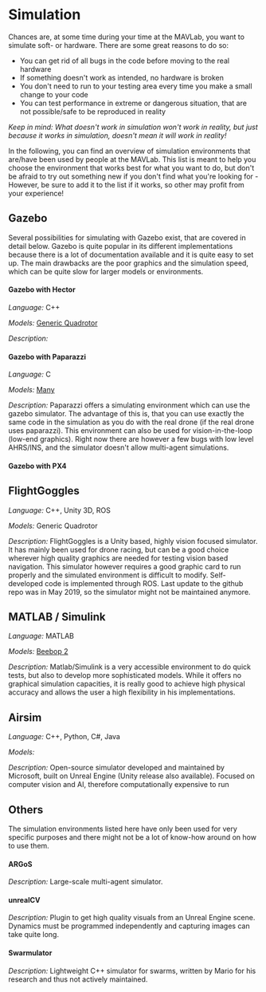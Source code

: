 # Simulation
Chances are, at some time during your time at the MAVLab, you want to simulate soft- or hardware. There are some great reasons to do so:
- You can get rid of all bugs in the code before moving to the real hardware
- If something doesn't work as intended, no hardware is broken
- You don't need to run to your testing area every time you make a small change to your code
- You can test performance in extreme or dangerous situation, that are not possible/safe to be reproduced in reality

*Keep in mind: What doesn't work in simulation won't work in reality, but just because it works in simulation, doesn't mean it will work in reality!*

In the following, you can find an overview of simulation environments that are/have been used by people at the MAVLab. This list is meant to help you choose the environment that works best for what you want to do, but don't be afraid to try out something new if you don't find what you're looking for - However, be sure to add it to the list if it works, so other may profit from your experience!

## Gazebo
Several possibilities for simulating with Gazebo exist, that are covered in detail below. Gazebo is quite popular in its different implementations because there is a lot of documentation available and it is quite easy to set up. The main drawbacks are the poor graphics and the simulation speed, which can be quite slow for larger models or environments.

#### Gazebo with Hector
*Language:* C++

*Models:* [Generic Quadrotor](http://wiki.ros.org/hector_quadrotor)

*Description:* 

#### Gazebo with Paparazzi
*Language:* C

*Models:* [Many](https://github.com/tudelft/paparazzi/tree/master/conf/airframes/tudelft)

*Description:* Paparazzi offers a simulating environment which can use the gazebo simulator. The advantage of this is, that you can use exactly the same code in the simulation as you do with the real drone (if the real drone uses paparazzi). This environment can also be used for vision-in-the-loop (low-end graphics). Right now there are however a few bugs with low level AHRS/INS, and the simulator doesn't allow multi-agent simulations.

#### Gazebo with PX4

## FlightGoggles
*Language:* C++, Unity 3D, ROS

*Models:* Generic Quadrotor

*Description:* FlightGoggles is a Unity based, highly vision focused simulator. It has mainly been used for drone racing, but can be a good choice wherever high quality graphics are needed for testing vision based navigation. This simulator however requires a good graphic card to run properly and the simulated environment is difficult to modify. Self-developed code is implemented through ROS. Last update to the github repo was in May 2019, so the simulator might not be maintained anymore.

## MATLAB / Simulink
*Language:* MATLAB

*Models:* [Beebop 2](https://bitbucket.org/SihaoSun/bebop2_aerodynamic_model/src/master/)

*Description:* Matlab/Simulink is a very accessible environment to do quick tests, but also to develop more sophisticated models. While it offers no graphical simulation capacities, it is really good to achieve high physical accuracy and allows the user a high flexibility in his implementations.

## Airsim
*Language:* C++, Python, C#, Java

*Models:* 

*Description:* Open-source simulator developed and maintained by Microsoft, built on Unreal Engine (Unity release also available). Focused on computer vision and AI, therefore computationally expensive to run

## Others
The simulation environments listed here have only been used for very specific purposes and there might not be a lot of know-how around on how to use them.

#### ARGoS
*Description:* Large-scale multi-agent simulator.

#### unrealCV
*Description:* Plugin to get high quality visuals from an Unreal Engine scene. Dynamics must be programmed independently and capturing images can take quite long.

#### Swarmulator
*Description:* Lightweight C++ simulator for swarms, written by Mario for his research and thus not actively maintained.
